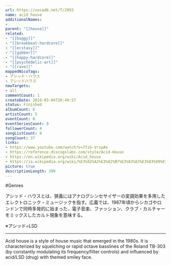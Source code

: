 ```yaml
---
url: https://vocadb.net/T/2955
name: acid house
additionalNames: 
- 
parent: "[[house]]"
related:
- "[[baggy]]"
- "[[breakbeat-hardcore]]"
- "[[ecstasy]]"
- "[[gabber]]"
- "[[happy-hardcore]]"
- "[[psychedelic-art]]"
- "[[rave]]"
mappedNicoTags:
- アシッド・ハウス
- アシッドハウス
newTargets:
- all
commentCount: 1
createDate: 2016-03-04T20:49:57
status: Finished
albumCount: 6
artistCount: 5
eventCount: 0
eventSeriesCount: 0
followerCount: 4
songListCount: 0
songCount: 37
links: 
- https://www.youtube.com/watch?v=7fzG-VrspAo
- https://reference.discogslabs.com/style/Acid-House
- https://en.wikipedia.org/wiki/Acid_house
- https://ja.wikipedia.org/wiki/%E3%82%A2%E3%82%B7%E3%83%83%E3%83%89%E3%83%BB%E3%83%8F%E3%82%A6%E3%82%B9
picture: true
descriptionLength: 399
---
```


#Genres

アシッド・ハウスとは、狭義にはアナログシンセサイザーの変調効果を多用したエレクトロニック・ミュージックを指す。広義では、1987年頃からシカゴやロンドンで同時多発的に始まった、電子音楽、ファッション、クラブ・カルチャーをミックスしたカルト現象を意味する。 
※アシッド=LSD

---

Acid house is a style of house music that emerged in the 1980s. It is characterized by squelching or rapid octave basslines of the Roland TB-303 (by constantly modulating its frequency/filter controls) and influenced by acid/LSD (drug) with themed smiley face.